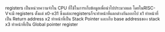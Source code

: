 registers เป็นหน่วยความจำใน CPU ที่ใช้ในการเก็บข้อมูลเพื่อนำไปประมวลผล
โดยในRISC-Vจะมี registers ตั้งแต่ x0-x31
ซึ่งแต่ละregistersก็จะทำหน้าที่แตกต่างกันออกไป
x1 ทำหน้าที่เป็น Return address
x2 ทำหน้าที่เป็น Stack Pointer และเก็บ base addressของ stack
x3 ทำหน้าที่เป็น Global pointer register
